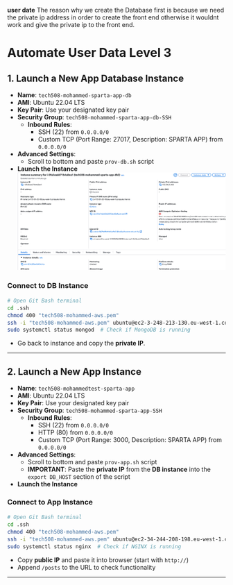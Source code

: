 
**user date**
The reason why we create the Database first is because we need the private ip address in order to create the front end otherwise it wouldnt work and give the private ip to the front end.

# Automate User Data Level 3

## 1. Launch a New App Database Instance
- **Name**: `tech508-mohammed-sparta-app-db`
- **AMI**: Ubuntu 22.04 LTS
- **Key Pair**: Use your designated key pair
- **Security Group**: `tech508-mohammed-sparta-app-db-SSH`
  - **Inbound Rules**:
    - SSH (22) from `0.0.0.0/0`
    - Custom TCP (Port Range: 27017, Description: SPARTA APP) from `0.0.0.0/0`
- **Advanced Settings**:
  - Scroll to bottom and paste `prov-db.sh` script
- **Launch the Instance**
![alt text](image-94.png)


### Connect to DB Instance
```bash
# Open Git Bash terminal
cd .ssh
chmod 400 "tech508-mohammed-aws.pem"
ssh -i "tech508-mohammed-aws.pem" ubuntu@ec2-3-248-213-130.eu-west-1.compute.amazonaws.com
sudo systemctl status mongod  # Check if MongoDB is running
```

- Go back to instance and copy the **private IP**.

---

## 2. Launch a New App Instance
- **Name**: `tech508-mohammedtest-sparta-app`
- **AMI**: Ubuntu 22.04 LTS
- **Key Pair**: Use your designated key pair
- **Security Group**: `tech508-mohammed-sparta-app-SSH`
  - **Inbound Rules**:
    - SSH (22) from `0.0.0.0/0`
    - HTTP (80) from `0.0.0.0/0`
    - Custom TCP (Port Range: 3000, Description: SPARTA APP) from `0.0.0.0/0`
- **Advanced Settings**:
  - Scroll to bottom and paste `prov-app.sh` script
  - **IMPORTANT**: Paste the **private IP** from the **DB instance** into the `export DB_HOST` section of the script
- **Launch the Instance**

### Connect to App Instance
```bash
# Open Git Bash terminal
cd .ssh
chmod 400 "tech508-mohammed-aws.pem"
ssh -i "tech508-mohammed-aws.pem" ubuntu@ec2-34-244-208-198.eu-west-1.compute.amazonaws.com
sudo systemctl status nginx  # Check if NGINX is running
```

- Copy **public IP** and paste it into browser (start with `http://`)
- Append `/posts` to the URL to check functionality

---